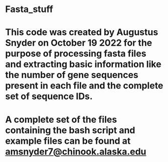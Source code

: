 # Fasta_stuff

# This code was created by Augustus Snyder on October 19 2022 for the purpose of processing fasta files and extracting basic information like the number of gene sequences present in each file and the complete set of sequence IDs. 

# A complete set of the files containing the bash script and example files can be found at amsnyder7@chinook.alaska.edu
